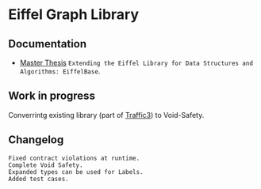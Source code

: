 # Eiffel Graph Library 


## Documentation

* [Master Thesis](doc/)   `Extending the Eiffel Library for Data Structures and Algorithms: EiffelBase`.

## Work in progress
Converrintg existing library (part of [Traffic3](https://github.com/eiffelhub/Traffic3)) to Void-Safety.

## Changelog

	Fixed contract violations at runtime.
	Complete Void Safety.
	Expanded types can be used for Labels.
	Added test cases.
